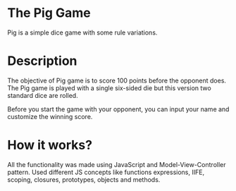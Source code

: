 # The Pig Game
Pig is a simple dice game with some rule variations.

# Description
The objective of Pig game is to score 100 points before the opponent does. The Pig game is played with a single six-sided die but this version two standard dice are rolled.

Before you start the game with your opponent, you can input your name and customize the winning score.

# How it works?
All the functionality was made using JavaScript and Model-View-Controller pattern. Used different JS concepts like functions expressions, IIFE, scoping, closures, prototypes, objects and methods.
